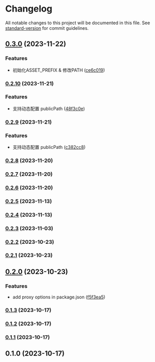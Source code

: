 # Changelog

All notable changes to this project will be documented in this file. See [standard-version](https://github.com/conventional-changelog/standard-version) for commit guidelines.

## [0.3.0](https://github.com/FE-Combo/reaux-scripts/compare/v0.2.10...v0.3.0) (2023-11-22)


### Features

* 初始化ASSET_PREFIX & 修改PATH ([ce6c019](https://github.com/FE-Combo/reaux-scripts/commit/ce6c0191356366b30ff58cbe32d924a793e2af8c))

### [0.2.10](https://github.com/FE-Combo/reaux-scripts/compare/v0.2.9...v0.2.10) (2023-11-21)


### Features

* 支持动态配置 publicPath ([48f3c0e](https://github.com/FE-Combo/reaux-scripts/commit/48f3c0e92927bfb768b2b859737b5e9323eef26f))

### [0.2.9](https://github.com/FE-Combo/reaux-scripts/compare/v0.2.8...v0.2.9) (2023-11-21)


### Features

* 支持动态配置 publicPath ([c382cc8](https://github.com/FE-Combo/reaux-scripts/commit/c382cc8ed4605dedb6269a29870c5a39c7c5d1b7))

### [0.2.8](https://github.com/FE-Combo/reaux-scripts/compare/v0.2.7...v0.2.8) (2023-11-20)

### [0.2.7](https://github.com/FE-Combo/reaux-scripts/compare/v0.2.6...v0.2.7) (2023-11-20)

### [0.2.6](https://github.com/FE-Combo/reaux-scripts/compare/v0.2.5...v0.2.6) (2023-11-20)

### [0.2.5](https://github.com/FE-Combo/reaux-scripts/compare/v0.2.4...v0.2.5) (2023-11-13)

### [0.2.4](https://github.com/FE-Combo/reaux-scripts/compare/v0.2.3...v0.2.4) (2023-11-13)

### [0.2.3](https://github.com/FE-Combo/reaux-scripts/compare/v0.2.2...v0.2.3) (2023-11-03)

### [0.2.2](https://github.com/FE-Combo/reaux-scripts/compare/v0.2.1...v0.2.2) (2023-10-23)

### [0.2.1](https://github.com/FE-Combo/reaux-scripts/compare/v0.2.0...v0.2.1) (2023-10-23)

## [0.2.0](https://github.com/FE-Combo/reaux-scripts/compare/v0.1.3...v0.2.0) (2023-10-23)


### Features

* add proxy options in package.json ([f5f3ea5](https://github.com/FE-Combo/reaux-scripts/commit/f5f3ea51027bb6a602a6befdac761af12082ca3d))

### [0.1.3](https://github.com/FE-Combo/reaux-scripts/compare/v0.1.2...v0.1.3) (2023-10-17)

### [0.1.2](https://github.com/FE-Combo/reaux-scripts/compare/v0.1.1...v0.1.2) (2023-10-17)

### [0.1.1](https://github.com/FE-Combo/reaux-scripts/compare/v0.1.0...v0.1.1) (2023-10-17)

## 0.1.0 (2023-10-17)
